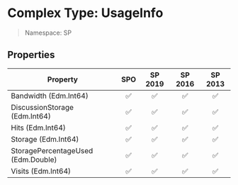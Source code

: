 # Complex Type: UsageInfo

> Namespace: SP

## Properties

Property | SPO | SP 2019 | SP 2016 | SP 2013
----------|:---:|:-------:|:-------:|:-------:
Bandwidth (Edm.Int64) | ✅ | ✅ | ✅ | ✅
DiscussionStorage (Edm.Int64) | ✅ | ✅ | ✅ | ✅
Hits (Edm.Int64) | ✅ | ✅ | ✅ | ✅
Storage (Edm.Int64) | ✅ | ✅ | ✅ | ✅
StoragePercentageUsed (Edm.Double) | ✅ | ✅ | ✅ | ✅
Visits (Edm.Int64) | ✅ | ✅ | ✅ | ✅